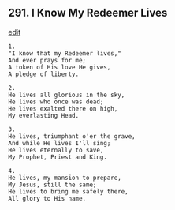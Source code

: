 
## 291.  I Know My Redeemer Lives
[edit](https://docs.google.com/document/d/1oddOB886h3Wllix8m5YB4tq7npumNo6N/edit?mode=html)



    1.
    "I know that my Redeemer lives,"
    And ever prays for me;
    A token of His love He gives,
    A pledge of liberty.

    2.
    He lives all glorious in the sky,
    He lives who once was dead;
    He lives exalted there on high,
    My everlasting Head.

    3.
    He lives, triumphant o'er the grave,
    And while He lives I'll sing;
    He lives eternally to save,
    My Prophet, Priest and King.

    4.
    He lives, my mansion to prepare,
    My Jesus, still the same;
    He lives to bring me safely there,
    All glory to His name.
